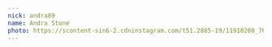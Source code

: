 ```yaml
---
nick: andra89
name: Andra Stone
photo: https://scontent-sin6-2.cdninstagram.com/t51.2885-19/11910208_766776903432245_1086217979_a.jpg
---
```

